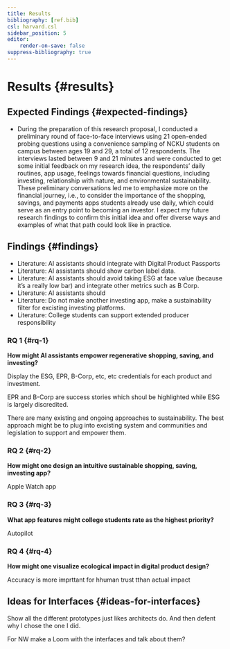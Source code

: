 ```yaml
---
title: Results
bibliography: [ref.bib]
csl: harvard.csl
sidebar_position: 5
editor:
    render-on-save: false
suppress-bibliography: true
---
```


# Results {#results}

## Expected Findings {#expected-findings}

-   During the preparation of this research proposal, I conducted a preliminary round of face-to-face interviews using 21 open-ended probing questions using a convenience sampling of NCKU students on campus between ages 19 and 29, a total of 12 respondents. The interviews lasted between 9 and 21 minutes and were conducted to get some initial feedback on my research idea, the respondents’ daily routines, app usage, feelings towards financial questions, including investing, relationship with nature, and environmental sustainability. These preliminary conversations led me to emphasize more on the financial journey, i.e., to consider the importance of the shopping, savings, and payments apps students already use daily, which could serve as an entry point to becoming an investor. I expect my future research findings to confirm this initial idea and offer diverse ways and examples of what that path could look like in practice.

## Findings {#findings}

-   Literature: AI assistants should integrate with Digital Product Passports
-   Literature: AI assistants should show carbon label data.
-   Literature: AI assistants should avoid taking ESG at face value (because it’s a really low bar) and integrate other metrics such as B Corp.
-   Literature: AI assistants should
-   Literature: Do not make another investing app, make a sustainability filter for excisting investing platforms.
-   Literature: College students can support extended producer responsibility

### RQ 1 {#rq-1}

**How might AI assistants empower regenerative shopping, saving, and investing?**

Display the ESG, EPR, B-Corp, etc, etc credentials for each product and investment.

EPR and B-Corp are success stories which shoul be highlighted while ESG is largely discredited.

There are many existing and ongoing approaches to sustainability. The best approach might be to plug into excisting system and communities and legislation to support and empower them.

### RQ 2 {#rq-2}

**How might one design an intuitive sustainable shopping, saving, investing app?**

Apple Watch app

### RQ 3 {#rq-3}

**What app features might college students rate as the highest priority?**

Autopilot

### RQ 4 {#rq-4}

**How might one visualize ecological impact in digital product design?**

Accuracy is more imprttant for hhuman trust tthan actual impact

## Ideas for Interfaces {#ideas-for-interfaces}

Show all the different prototypes just likes architects do. And then defent why I chose the one I did.

For NW make a Loom with the interfaces and talk about them?
